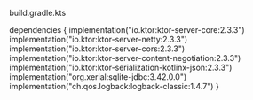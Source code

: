build.gradle.kts

dependencies {
    implementation("io.ktor:ktor-server-core:2.3.3")
    implementation("io.ktor:ktor-server-netty:2.3.3")
    implementation("io.ktor:ktor-server-cors:2.3.3")
    implementation("io.ktor:ktor-server-content-negotiation:2.3.3")
    implementation("io.ktor:ktor-serialization-kotlinx-json:2.3.3")
    implementation("org.xerial:sqlite-jdbc:3.42.0.0")
    implementation("ch.qos.logback:logback-classic:1.4.7")
}
